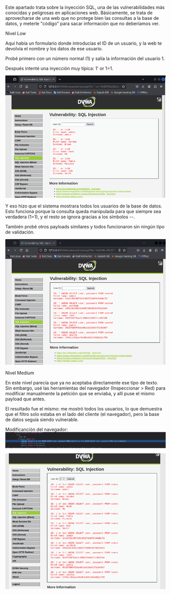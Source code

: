 Este apartado trata sobre la inyección SQL, una de las vulnerabilidades más conocidas y peligrosas en aplicaciones web. Básicamente, se trata de aprovecharse de una web que no protege bien las consultas a la base de datos, y meterle "código" para sacar información que no deberíamos ver.

Nivel Low

Aquí había un formulario donde introducías el ID de un usuario, y la web te devolvía el nombre y los datos de ese usuario.

Probé primero con un número normal (1) y salía la información del usuario 1.

Después intenté una inyección muy típica: 1' or 1=1.

![captura](../images/Captura18.png)

Y eso hizo que el sistema mostrara todos los usuarios de la base de datos. Esto funciona porque la consulta queda manipulada para que siempre sea verdadera (1=1), y el resto se ignora gracias a los símbolos --.

También probé otros payloads similares y todos funcionaron sin ningún tipo de validación.

![captura](../images/Captura19.png)

Nivel Medium

En este nivel parecía que ya no aceptaba directamente ese tipo de texto. Sin embargo, usé las herramientas del navegador (Inspeccionar > Red) para modificar manualmente la petición que se enviaba, y allí puse el mismo payload que antes.

El resultado fue el mismo: me mostró todos los usuarios, lo que demuestra que el filtro solo estaba en el lado del cliente (el navegador), pero la base de datos seguía siendo vulnerable.

Modificanción del navegador:
![captura](../images/Captura20.png)
![captura](../images/Captura21.png)
